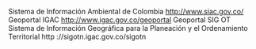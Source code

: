 Sistema de Información Ambiental de Colombia http://www.siac.gov.co/
Geoportal
IGAC http://www.igac.gov.co/geoportal
Geoportal
SIG OT Sistema de Información Geográfica para la Planeación y el
Ordenamiento Territorial http ://sigotn.igac.gov.co/sigotn
